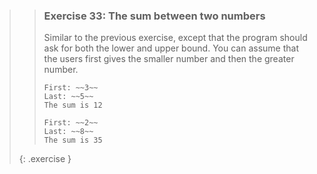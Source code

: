 >>### Exercise 33: The sum between two numbers
>>
>>Similar to the previous exercise, except that the program should ask for both the lower and upper bound. You can assume that the users first gives the smaller number and then the greater number.
>>
>>```output
>>First: ~~3~~
>>Last: ~~5~~
>>The sum is 12
>>```
>>
>>```output
>>First: ~~2~~
>>Last: ~~8~~
>>The sum is 35
>>```
>{: .exercise }